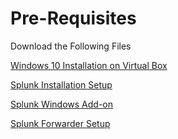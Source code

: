 # Pre-Requisites

Download the Following Files

[Windows 10 Installation on Virtual Box](https://www.youtube.com/watch?v=sBzL\_zoYt6o)

[Splunk Installation Setup](https://drive.google.com/file/d/1LE-DJ4CroIxdnqsY0DjePc\_Qw1a2aPW6/view)

[Splunk Windows Add-on](https://drive.google.com/file/d/1wLzq6O\_Aypy6F5owSv3oHMzwnNSw5hEs/view)

[Splunk Forwarder Setup](https://drive.google.com/file/d/1cpIWb7X3\_YAzl404W8lG9snxh2CZvO8y/view)

